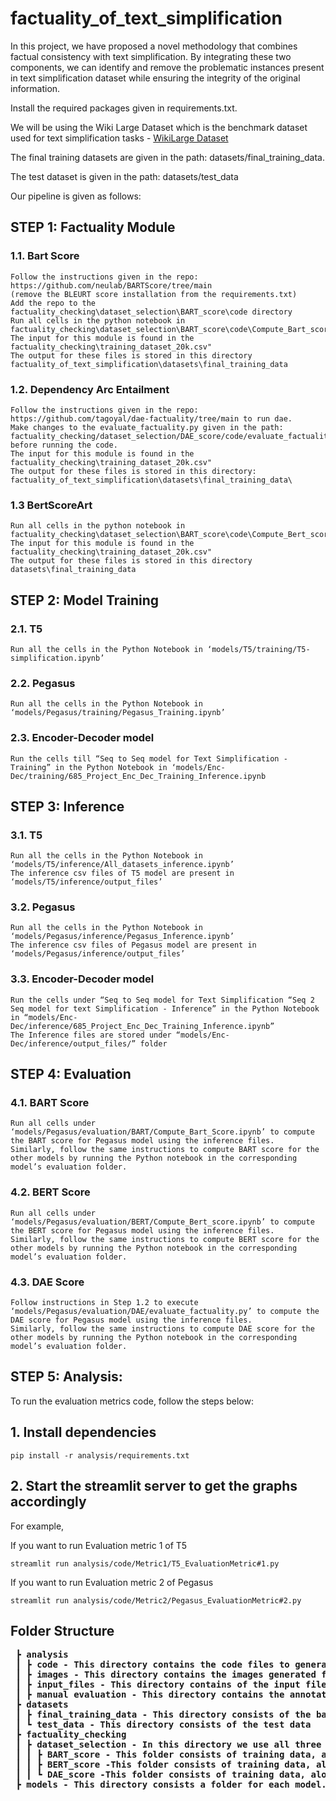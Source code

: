 # factuality_of_text_simplification

In this project, we have proposed a novel methodology that combines factual consistency with text simplification. By integrating these two components, we can identify and remove the problematic instances present in text simplification dataset while ensuring the integrity of the original information.

Install the required packages given in requirements.txt.

We will be using the Wiki Large Dataset which is the benchmark dataset used for text simplification tasks - [WikiLarge Dataset](https://github.com/louismartin/dress-data/raw/master/data-simplification.tar.bz2)

The final training datasets are given in the path: datasets/final_training_data.

The test dataset is given in the path: datasets/test_data

Our pipeline is given as follows:

## STEP 1: Factuality Module


### 1.1. Bart Score
```
Follow the instructions given in the repo: https://github.com/neulab/BARTScore/tree/main
(remove the BLEURT score installation from the requirements.txt)
Add the repo to the factuality_checking\dataset_selection\BART_score\code directory
Run all cells in the python notebook in factuality_checking\dataset_selection\BART_score\code\Compute_Bart_score.ipynb
The input for this module is found in the factuality_checking\training_dataset_20k.csv"
The output for these files is stored in this directory factuality_of_text_simplification\datasets\final_training_data
```

### 1.2. Dependency Arc Entailment
```
Follow the instructions given in the repo: https://github.com/tagoyal/dae-factuality/tree/main to run dae. 
Make changes to the evaluate_factuality.py given in the path: factuality_checking/dataset_selection/DAE_score/code/evaluate_factuality.py before running the code.
The input for this module is found in the factuality_checking\training_dataset_20k.csv"
The output for these files is stored in this directory: factuality_of_text_simplification\datasets\final_training_data\

```

### 1.3 BertScoreArt
```
Run all cells in the python notebook in factuality_checking\dataset_selection\BART_score\code\Compute_Bert_score.ipynb
The input for this module is found in the factuality_checking\training_dataset_20k.csv"
The output for these files is stored in this directory datasets\final_training_data
```


## STEP 2: Model Training
###  2.1. T5
```
Run all the cells in the Python Notebook in ‘models/T5/training/T5-simplification.ipynb’
```
### 2.2. Pegasus
```
Run all the cells in the Python Notebook in ‘models/Pegasus/training/Pegasus_Training.ipynb’
```
### 2.3. Encoder-Decoder model
```
Run the cells till “Seq to Seq model for Text Simplification - Training” in the Python Notebook in ‘models/Enc-Dec/training/685_Project_Enc_Dec_Training_Inference.ipynb
```

## STEP 3: Inference
### 3.1. T5
```
Run all the cells in the Python Notebook in ‘models/T5/inference/All_datasets_inference.ipynb’
The inference csv files of T5 model are present in ‘models/T5/inference/output_files’
```
### 3.2. Pegasus
```
Run all the cells in the Python Notebook in ‘models/Pegasus/inference/Pegasus_Inference.ipynb’
The inference csv files of Pegasus model are present in ‘models/Pegasus/inference/output_files’
```
### 3.3. Encoder-Decoder model
```
Run the cells under “Seq to Seq model for Text Simplification “Seq 2 Seq model for text Simplification - Inference” in the Python Notebook in “models/Enc-Dec/inference/685_Project_Enc_Dec_Training_Inference.ipynb”
The Inference files are stored under “models/Enc-Dec/inference/output_files/” folder
```

## STEP 4: Evaluation
### 4.1. BART Score
```
Run all cells under ‘models/Pegasus/evaluation/BART/Compute_Bart_Score.ipynb’ to compute the BART score for Pegasus model using the inference files.
Similarly, follow the same instructions to compute BART score for the other models by running the Python notebook in the corresponding model’s evaluation folder.
```
### 4.2. BERT Score
```
Run all cells under ‘models/Pegasus/evaluation/BERT/Compute_Bert_score.ipynb’ to compute the BERT score for Pegasus model using the inference files.
Similarly, follow the same instructions to compute BERT score for the other models by running the Python notebook in the corresponding model’s evaluation folder.

```
### 4.3. DAE Score
```
Follow instructions in Step 1.2 to execute  ‘models/Pegasus/evaluation/DAE/evaluate_factuality.py’ to compute the DAE score for Pegasus model using the inference files.
Similarly, follow the same instructions to compute DAE score for the other models by running the Python notebook in the corresponding model’s evaluation folder.
```

## STEP 5: Analysis:
To run the evaluation metrics code, follow the steps below:
## 1. Install dependencies

```
pip install -r analysis/requirements.txt
```

## 2. Start the streamlit server to get the graphs accordingly
For example, 

If you want to run Evaluation metric 1 of T5
```
streamlit run analysis/code/Metric1/T5_EvaluationMetric#1.py
```

If you want to run Evaluation metric 2 of Pegasus
```
streamlit run analysis/code/Metric2/Pegasus_EvaluationMetric#2.py
```

## Folder Structure
 <pre>
 ┣ <b>analysis
 ┃ ┣ <b>code - This directory contains the code files to generate the graphs for all the three metrics, for each model
 ┃ ┣ <b>images - This directory contains the images generated for each metric
 ┃ ┣ <b>input_files - This directory contains of the input files for the analysis section
 ┃ ┣ <b>manual evaluation - This directory contains the annotated csv files for the manual evaluation section
 ┣ datasets
 ┃ ┣ <b>final_training_data - This directory consists of the baseline and factual dataset
 ┃ ┗ <b>test_data - This directory consists of the test data
 ┣ factuality_checking
 ┃ ┣ <b>dataset_selection - In this directory we use all three metrics to score and rank the dataset sampled from wiki large
 ┃ ┃ ┣ <b>BART_score - This folder consists of training data, along with the code folder consisting of the BART score and the corresponding output files.
 ┃ ┃ ┣ <b>BERT_score -This folder consists of training data, along with the code folder consisting of the BERT score and the corresponding output files.
 ┃ ┃ ┗ <b>DAE_score -This folder consists of training data, along with the code folder consisting of the DAE score and the corresponding output files.
 ┣ <b>models - This directory consists a folder for each model. For each model, it consists of an evaluation - which has the evaluation code and scores for each metric, inference - which has the inference outputs and training folder- which has the training code.

</pre>